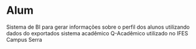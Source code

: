# Alum
Sistema de BI para gerar informações sobre o perfil dos alunos utilizando dados do exportados  sistema acadêmico Q-Acadêmico utilizado no IFES Campus Serra
